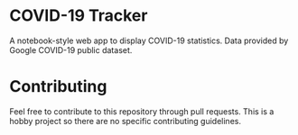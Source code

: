 # COVID-19 Tracker
A notebook-style web app to display COVID-19 statistics.
Data provided by Google COVID-19 public dataset.

# Contributing
Feel free to contribute to this repository through pull requests. This is a hobby project so there are no specific contributing guidelines.
